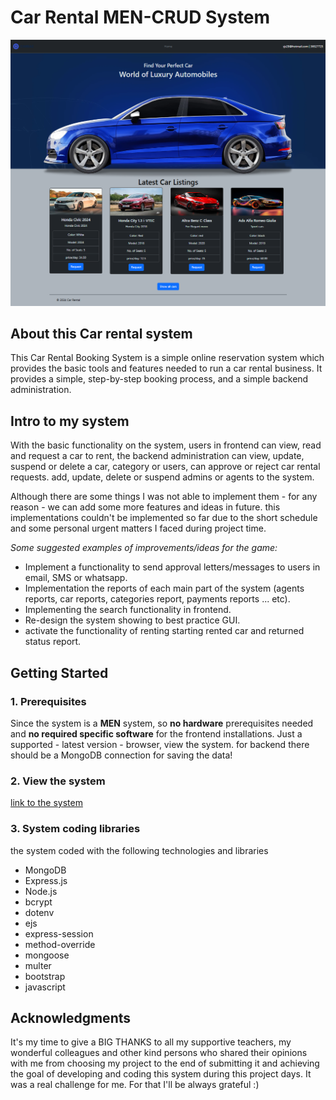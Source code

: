 # Car Rental MEN-CRUD System

![Car Rental Screen](./assets/img/HomeScreen.png)

## About this Car rental system

This Car Rental Booking System is a simple online reservation system which provides the basic tools and features needed to run a car rental business. It provides a simple, step-by-step booking process, and a simple backend administration.

## Intro to my system

With the basic functionality on the system, users in frontend can view, read and request a car to rent, the backend administration can view, update, suspend or delete a car, category or users, can approve or reject car rental requests. add, update, delete or suspend admins or agents to the system.

Although there are some things I was not able to implement them - for any reason - we can add some more features and ideas in future. this implementations couldn't be implemented so far due to the short schedule and some personal urgent matters I faced during project time.

_Some suggested examples of improvements/ideas for the game:_

- Implement a functionality to send approval letters/messages to users in email, SMS or whatsapp.
- Implementation the reports of each main part of the system (agents reports, car reports, categories report, payments reports ... etc).
- Implementing the search functionality in frontend.
- Re-design the system showing to best practice GUI.
- activate the functionality of renting starting rented car and returned status report.

## Getting Started

### 1. Prerequisites

Since the system is a **MEN** system, so **no hardware** prerequisites needed and **no required specific software** for the frontend installations. Just a supported - latest version - browser, view the system. for backend there should be a MongoDB connection for saving the data!

### 2. View the system

[link to the system](https://car-rental-vg56.onrender.com/)

### 3. System coding libraries

the system coded with the following technologies and libraries

- MongoDB
- Express.js
- Node.js
- bcrypt
- dotenv
- ejs
- express-session
- method-override
- mongoose
- multer
- bootstrap
- javascript

## Acknowledgments

It's my time to give a BIG THANKS to all my supportive teachers, my wonderful colleagues and other kind persons who shared their opinions with me from choosing my project to the end of submitting it and achieving the goal of developing and coding this system during this project days. It was a real challenge for me. For that I'll be always grateful :)
